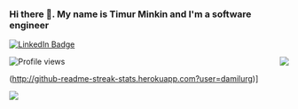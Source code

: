 ### Hi there 👋. My name is Timur Minkin and I'm a software engineer
[<img src="https://img.shields.io/badge/LinkedIn-blue?style=for-the-badge&logo=linkedin&logoColor=white" alt="LinkedIn Badge"/>](https://www.linkedin.com/in/damilurg)

<img src="https://komarev.com/ghpvc/?username=damilurg&style=flat-square&color=blue" alt="Profile views"/>

<img src="https://github-readme-stats.vercel.app/api/top-langs/?username=damilurg&langs_count=7" align="right">

(http://github-readme-streak-stats.herokuapp.com?user=damilurg)]

<img src="https://github-readme-stats.vercel.app/api?username=damilurg&show_icons=true&count_private=true" />


